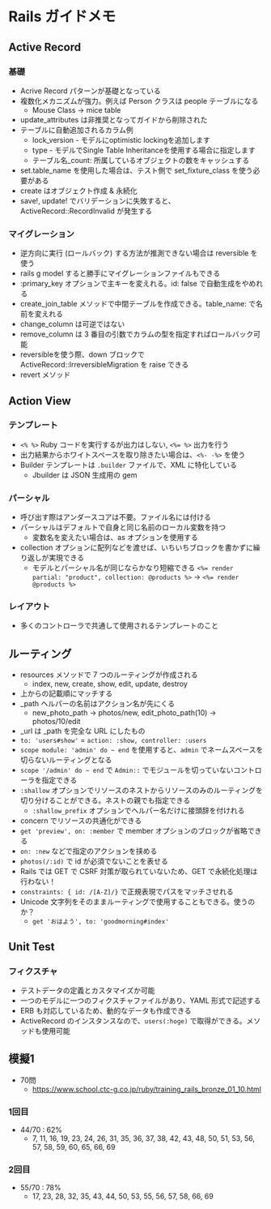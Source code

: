 # Rails ガイドメモ

## Active Record

### 基礎
- Acrive Record パターンが基礎となっている
- 複数化メカニズムが強力。例えば Person クラスは people テーブルになる
  * Mouse Class -> mice table
- update_attributes は非推奨となってガイドから削除された
- テーブルに自動追加されるカラム例
  * lock_version - モデルにoptimistic lockingを追加します
  * type - モデルでSingle Table Inheritanceを使用する場合に指定します
  * テーブル名_count: 所属しているオブジェクトの数をキャッシュする
- set.table_name を使用した場合は、テスト側で set_fixture_class を使う必要がある
- create はオブジェクト作成 & 永続化
- save!, update! でバリデーションに失敗すると、ActiveRecord::RecordInvalid が発生する

### マイグレーション
- 逆方向に実行 (ロールバック) する方法が推測できない場合は reversible を使う
- rails g model すると勝手にマイグレーションファイルもできる
- :primary_key オプションで主キーを変えれる。id: false で自動生成をやめれる
- create_join_table メソッドで中間テーブルを作成できる。table_name: で名前を変えれる
- change_column は可逆ではない
- remove_column は 3 番目の引数でカラムの型を指定すればロールバック可能
- reversibleを使う際、down ブロックで ActiveRecord::IrreversibleMigration を raise できる
- revert メソッド

## Action View

### テンプレート
- `<% %>` Ruby コードを実行するが出力はしない, `<%= %>` 出力を行う
- 出力結果からホワイトスペースを取り除きたい場合は、`<%- -%>` を使う
- Builder テンプレートは `.builder` ファイルで、XML に特化している
  * Jbuilder は JSON 生成用の gem
  
### パーシャル
- 呼び出す際はアンダースコアは不要。ファイル名には付ける
- パーシャルはデフォルトで自身と同じ名前のローカル変数を持つ
  * 変数名を変えたい場合は、as オプションを使用する
- collection オプションに配列などを渡せば、いちいちブロックを書かずに繰り返しが実現できる
  * モデルとパーシャル名が同じならかなり短縮できる `<%= render partial: "product", collection: @products %>` -> `<%= render @products %>`

### レイアウト
- 多くのコントローラで共通して使用されるテンプレートのこと

## ルーティング
- resources メソッドで 7 つのルーティングが作成される
  * index, new, create, show, edit, update, destroy
- 上からの記載順にマッチする 
- _path ヘルパーの名前はアクション名が先にくる
  * new_photo_path -> photos/new, edit_photo_path(10) -> photos/10/edit
- _url は _path を完全な URL にしたもの
- `to: 'users#show'` = `action: :show, controller: :users`
- `scope module: 'admin' do ~ end` を使用すると、`admin` でネームスペースを切らないルーティングとなる
- `scope '/admin' do ~ end` で `Admin::` でモジュールを切っていないコントローラを指定できる
- `:shallow` オプションでリソースのネストからリソースのみのルーティングを切り分けることができる。ネストの親でも指定できる
  * `:shallow_prefix` オプションでヘルパー名だけに接頭辞を付けれる
- concern でリソースの共通化ができる
- `get 'preview', on: :member` で member オプションのブロックが省略できる
- `on: :new` などで指定のアクションを挟める
- `photos(/:id)` で id が必須でないことを表せる
- Rails では GET で CSRF 対策が取られていないため、GET で永続化処理は行わない！
- `constraints: { id: /[A-Z]/}` で正規表現でパスをマッチさせれる
- Unicode 文字列をそのままルーティングで使用することもできる。使うのか？
  * `get 'おはよう', to: 'goodmorning#index'`

## Unit Test

### フィクスチャ
- テストデータの定義とカスタマイズか可能
- 一つのモデルに一つのフィクスチャファイルがあり、YAML 形式で記述する
- ERB も対応しているため、動的なデータも作成できる
- ActiveRecord のインスタンスなので、`users(:hoge)` で取得ができる。メソッドも使用可能

## 模擬1
- 70問
  * https://www.school.ctc-g.co.jp/ruby/training_rails_bronze_01_10.html

### 1回目
- 44/70 : 62%
  * 7, 11, 16, 19, 23, 24, 26, 31, 35, 36, 37, 38, 42, 43, 48, 50, 51, 53, 56, 57, 58, 59, 60, 65, 66, 69

### 2回目
- 55/70 : 78%
  * 17, 23, 28, 32, 35, 43, 44, 50, 53, 55, 56, 57, 58, 66, 69
